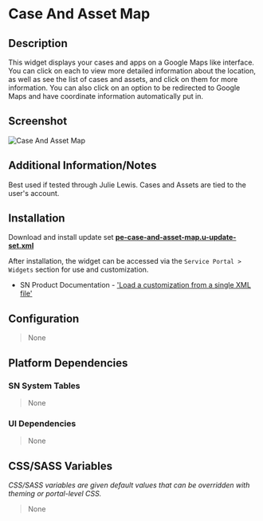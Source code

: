 # Case And Asset Map

## Description

This widget displays your cases and apps on a Google Maps like interface. You can click on each to view more detailed information about the location, as well as see the list of cases and assets, and click on them for more information. You can also click on an option to be redirected to Google Maps and have coordinate information automatically put in.

## Screenshot

![Case And Asset Map](https://raw.githubusercontent.com/platform-experience/serviceportal-widget-library/master/src/pe-case-and-asset-map/images/pe-case-and-asset-map.png)

## Additional Information/Notes

Best used if tested through Julie Lewis. Cases and Assets are tied to the user's account.

## Installation

Download and install update set **[pe-case-and-asset-map.u-update-set.xml](https://github.com/platform-experience/serviceportal-widget-library/blob/master/src/pe-case-and-asset-map/pe-case-and-asset-map.u-update-set.xml)**

After installation, the widget can be accessed via the `Service Portal > Widgets` section for use and customization.

- SN Product Documentation - ['Load a customization from a single XML file'](https://docs.servicenow.com/bundle/newyork-application-development/page/build/system-update-sets/task/t_SaveAnUpdateSetAsAnXMLFile.html)

## Configuration

> None

## Platform Dependencies

### SN System Tables

> None

### UI Dependencies

> None

## CSS/SASS Variables

_CSS/SASS variables are given default values that can be overridden with theming or portal-level CSS._

> None

